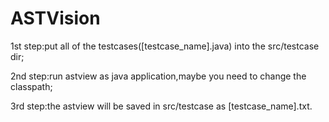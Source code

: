 # ASTVision


1st step:put all of the testcases([testcase_name].java) into the src/testcase dir;

2nd step:run astview as java application,maybe you need to change the classpath;

3rd step:the astview will be saved in src/testcase as [testcase_name].txt.
